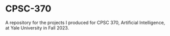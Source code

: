 # CPSC-370
A repository for the projects I produced for CPSC 370, Artificial Intelligence, at Yale University in Fall 2023.

